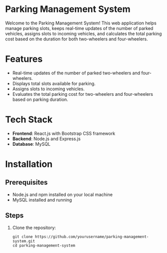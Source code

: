 # Parking Management System
Welcome to the Parking Management System! This web application helps manage parking slots, keeps real-time updates of the number of parked vehicles, assigns slots to incoming vehicles, and calculates the total parking cost based on the duration for both two-wheelers and four-wheelers.
# Features
* Real-time updates of the number of parked two-wheelers and four-wheelers.
* Displays total slots available for parking.
* Assigns slots to incoming vehicles.
* Evaluates the total parking cost for two-wheelers and four-wheelers based on parking duration.
# Tech Stack
* **Frontend**: React.js with Bootstrap CSS framework
* **Backend**: Node.js and Express.js
* **Database**: MySQL
# Installation #
## Prerequisites ##
* Node.js and npm installed on your local machine
* MySQL installed and running
## Steps ##
1. Clone the repository:
   ```console
   git clone https://github.com/yourusername/parking-management-system.git
   cd parking-management-system
```
  

